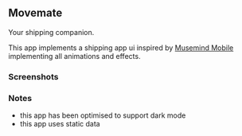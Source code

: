 ## Movemate

Your shipping companion.

This app implements a shipping app ui inspired by [Musemind Mobile](https://dribbble.com/shots/21617837-Movemate-Shipments-Mobile-App) implementing all animations and effects.

### Screenshots

### Notes
- this app has been optimised to support dark mode 
- this app uses static data

